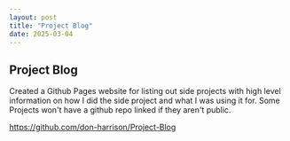 ```yaml
---
layout: post
title: "Project Blog"
date: 2025-03-04
---
```


## Project Blog
Created a Github Pages website for listing out side projects with high level information on how I did the side project and what I was using it for. Some Projects won't have a github repo linked if they aren't public.

https://github.com/don-harrison/Project-Blog